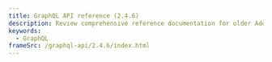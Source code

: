 ```yaml
---
title: GraphQL API reference (2.4.6)
description: Review comprehensive reference documentation for older Adobe Commerce GraphQL API schemas.
keywords:
  - GraphQL
frameSrc: /graphql-api/2.4.6/index.html
---
```

